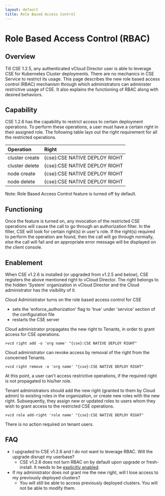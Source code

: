 ```yaml
---
layout: default
title: Role Based Access Control
---
```


# Role Based Access Control (RBAC)
<a name="overview"></a>
## Overview

Till CSE 1.2.5, any authenticated vCloud Director user is able to leverage CSE
for Kubernetes Cluster deployments. There are no mechanics in CSE Service to 
restrict its usage. This page describes the new role based access
control (RBAC) mechanism through which administrators can administer
restrictive usage of CSE. It also explains the functioning of RBAC along with
desired behaviors.

<a name="capability"></a>
## Capability

CSE 1.2.6 has the capability to restrict access to certain deployment
operations. To perform these operations, a user must have a certain right in
their assigned role. The following table lays out the right requirement for all
the restricted operations.

| Operation      |  Right                        |
|:---------------|:------------------------------|
| cluster create | {cse}:CSE NATIVE DEPLOY RIGHT |
| cluster delete | {cse}:CSE NATIVE DEPLOY RIGHT |
| node create    | {cse}:CSE NATIVE DEPLOY RIGHT |
| node delete    | {cse}:CSE NATIVE DEPLOY RIGHT |

Note: Role Based Access Control feature is turned off by default.

<a name="functioning"></a>
## Functioning 

Once the feature is turned on, any invocation of the restricted CSE
operations will cause the call to go through an authorization filter. In the
filter, CSE will look for certain right(s) in user's role. If the right(s)
required to perform the operation are found, then the call will go through
normally, else the call will fail and an appropriate error message will be
displayed on the client console.

<a name="enablement"></a>
## Enablement

When CSE v1.2.6 is installed (or upgraded from v1.2.5 and below), CSE registers
the above mentioned right to vCloud Director. The right belongs to the hidden
'System' organization in vCloud Director and the Cloud administrator has the
visibility of it.

Cloud Administrator turns on the role based access control for CSE
- sets the 'enforce_authorization' flag to 'true' under 'service' section of the
  configuration file
- restarts the CSE server

Cloud administrator propagates the new right to Tenants, in order to grant
access for CSE operations. 

    >vcd right add -o 'org name' "{cse}:CSE NATIVE DEPLOY RIGHT"

Cloud administrator can revoke access by removal of the right from the
concerned Tenants.

    >vcd right remove -o 'org name' "{cse}:CSE NATIVE DEPLOY RIGHT"

At this point, a user can't access restrictive operations, if the required
right is not propagated to his/her role.

Tenant administrators should add the new right (granted to them by Cloud admin)
to existing roles in the organization, or create new roles with the new right.
Subsequently, they assign new or updated roles to users whom they wish to grant
access to the restricted CSE operations.

    >vcd role add-right 'role name' "{cse}:CSE NATIVE DEPLOY RIGHT"

There is no action required on tenant users.

<a name="faq"></a>
## FAQ
* I upgraded to CSE v1.2.6 and I do not want to leverage RBAC. Will the upgrade
  disrupt my userbase?
    * CSE v1.2.6 does not turn RBAC on by default upon upgrade or
      fresh-install. It needs to be [explicitly enabled](#enablement).
* If my administrator does not grant me the new right, will I lose access to my
  previously deployed clusters?
    * You will still be able to access previously deployed clusters. You will
      not be able to modify them.